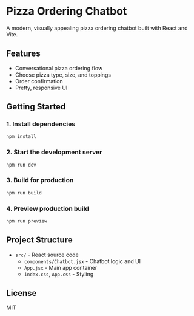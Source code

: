 # Pizza Ordering Chatbot

A modern, visually appealing pizza ordering chatbot built with React and Vite.

## Features
- Conversational pizza ordering flow
- Choose pizza type, size, and toppings
- Order confirmation
- Pretty, responsive UI

## Getting Started

### 1. Install dependencies
```sh
npm install
```

### 2. Start the development server
```sh
npm run dev
```

### 3. Build for production
```sh
npm run build
```

### 4. Preview production build
```sh
npm run preview
```

## Project Structure
- `src/` - React source code
  - `components/Chatbot.jsx` - Chatbot logic and UI
  - `App.jsx` - Main app container
  - `index.css`, `App.css` - Styling

## License
MIT